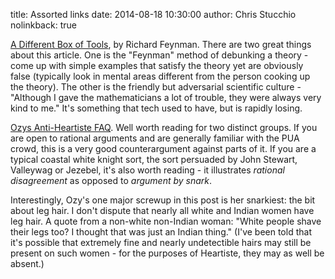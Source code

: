 title: Assorted links
date: 2014-08-18 10:30:00
author: Chris Stucchio
nolinkback: true

[A Different Box of Tools](http://vamsionnet.tripod.com/syjmf/adbt.htm), by Richard Feynman. There are two great things about this article. One is the "Feynman" method of debunking a theory - come up with simple examples that satisfy the theory yet are obviously false (typically look in mental areas different from the person cooking up the theory). The other is the friendly but adversarial scientific culture - "Although I gave the mathematicians a lot of trouble, they were always very kind to me." It's something that tech used to have, but is rapidly losing.

[Ozys Anti-Heartiste FAQ](http://slatestarcodex.com/2014/08/20/ozys-anti-heartiste-faq/). Well worth reading for two distinct groups. If you are open to rational arguments and are generally familiar with the PUA crowd, this is a very good counterargument against parts of it. If you are a typical coastal white knight sort, the sort persuaded by John Stewart, Valleywag or Jezebel, it's also worth reading - it illustrates *rational disagreement* as opposed to *argument by snark*.

Interestingly, Ozy's one major screwup in this post is her snarkiest: the bit about leg hair. I don't dispute that nearly all white and Indian women have leg hair. A quote from a non-white non-Indian woman: "White people shave their legs too? I thought that was just an Indian thing." (I've been told that it's possible that extremely fine and nearly undetectible hairs may still be present on such women - for the purposes of Heartiste, they may as well be absent.)
